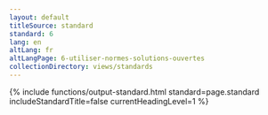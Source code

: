 ```yaml
---
layout: default
titleSource: standard
standard: 6
lang: en
altLang: fr
altLangPage: 6-utiliser-normes-solutions-ouvertes
collectionDirectory: views/standards
---
```

{% include functions/output-standard.html standard=page.standard includeStandardTitle=false currentHeadingLevel=1 %}
